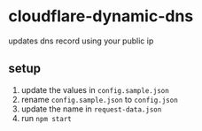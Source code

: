 # cloudflare-dynamic-dns
updates dns record using your public ip


## setup
1. update the values in <code>config.sample.json</code>
2. rename <code>config.sample.json</code> to <code>config.json</code>
3. update the name in <code>request-data.json</code>
3. run <code>npm start</code>
